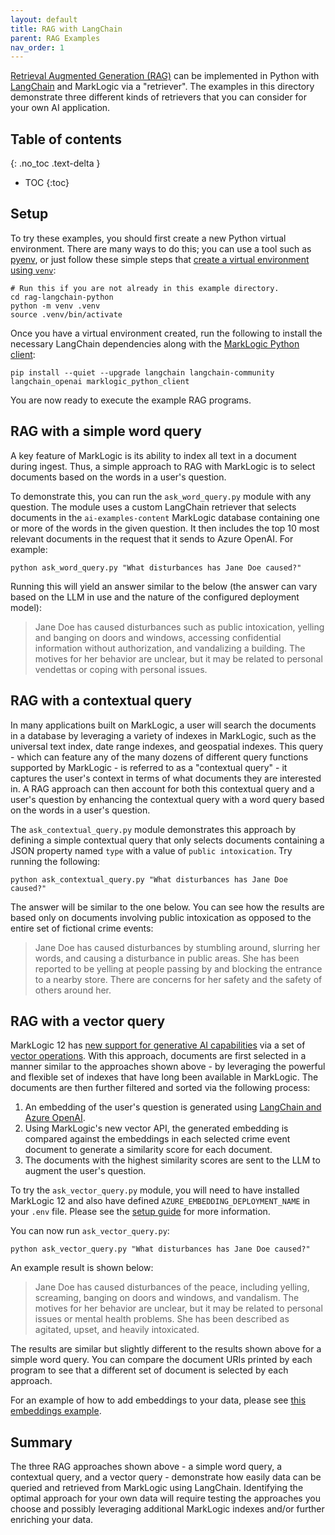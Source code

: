 ```yaml
---
layout: default
title: RAG with LangChain
parent: RAG Examples
nav_order: 1
---
```


[Retrieval Augmented Generation (RAG)](https://python.langchain.com/docs/tutorials/rag/) can be implemented in Python 
with [LangChain](https://python.langchain.com/docs/introduction/) and MarkLogic via a "retriever". The examples in this
directory demonstrate three different kinds of retrievers that you can consider for your own AI application.

## Table of contents
{: .no_toc .text-delta }

- TOC
{:toc}

## Setup

To try these examples, you should first create a new Python virtual environment. There are many ways to do this;
you can use a tool such as [pyenv](https://github.com/pyenv/pyenv), or just follow these simple steps that
[create a virtual environment using `venv`](https://docs.python.org/3/library/venv.html):

```
# Run this if you are not already in this example directory.
cd rag-langchain-python
python -m venv .venv
source .venv/bin/activate
```

Once you have a virtual environment created, run the following to install the necessary LangChain dependencies along
with the [MarkLogic Python client](https://pypi.org/project/marklogic-python-client/):

    pip install --quiet --upgrade langchain langchain-community langchain_openai marklogic_python_client

You are now ready to execute the example RAG programs.

## RAG with a simple word query

A key feature of MarkLogic is its ability to index all text in a document during ingest. Thus, a simple approach to RAG
with MarkLogic is to select documents based on the words in a user's question.

To demonstrate this, you can run the `ask_word_query.py` module with any question. The module uses a custom LangChain
retriever that selects documents in the `ai-examples-content` MarkLogic database containing one or more of the words
in the given question. It then includes the top 10 most relevant documents in the request that it sends to Azure OpenAI.
For example:

    python ask_word_query.py "What disturbances has Jane Doe caused?" 

Running this will yield an answer similar to the below (the answer can vary based on the LLM in use and the nature
of the configured deployment model):

> Jane Doe has caused disturbances such as public intoxication, yelling and banging on doors and windows,
> accessing confidential information without authorization, and vandalizing a building. The motives for
> her behavior are unclear, but it may be related to personal vendettas or coping with personal issues.

## RAG with a contextual query

In many applications built on MarkLogic, a user will search the documents in a database by leveraging a variety of
indexes in MarkLogic, such as the universal text index, date range indexes, and geospatial indexes. This query - which
can feature any of the many dozens of different query functions supported by MarkLogic - is referred to as a
"contextual query" - it captures the user's context in terms of what documents they are interested in. A RAG approach
can then account for both this contextual query and a user's question by enhancing the contextual query with a word
query based on the words in a user's question.

The `ask_contextual_query.py` module demonstrates this approach by defining a simple contextual query that only
selects documents containing a JSON property named `type` with a value of `public intoxication`.
Try running the following:

    python ask_contextual_query.py "What disturbances has Jane Doe caused?" 

The answer will be similar to the one below. You can see how the results are based only on documents involving public
intoxication as opposed to the entire set of fictional crime events:

> Jane Doe has caused disturbances by stumbling around, slurring her words, and causing a disturbance in
> public areas. She has been reported to be yelling at people passing by and blocking the entrance to a
> nearby store. There are concerns for her safety and the safety of others around her.

## RAG with a vector query

MarkLogic 12 has
[new support for generative AI capabilities](https://investors.progress.com/news-releases/news-release-details/progress-announces-powerful-new-generative-ai-capabilities)
via a set of [vector operations](https://docs.marklogic.com/12.0/vec/vector-operations). With this approach,
documents are first selected in a manner similar to the approaches shown above - by leveraging the powerful and flexible
set of indexes that have long been available in MarkLogic. The documents are then further filtered and sorted via
the following process:

1. An embedding of the user's question is generated using [LangChain and Azure OpenAI](https://python.langchain.com/docs/integrations/text_embedding/).
2. Using MarkLogic's new vector API, the generated embedding is compared against the embeddings in each
   selected crime event document to generate a similarity score for each document.
3. The documents with the highest similarity scores are sent to the LLM to augment the user's question.

To try the `ask_vector_query.py` module, you will need to have installed MarkLogic 12 and also have defined
`AZURE_EMBEDDING_DEPLOYMENT_NAME` in your `.env` file. Please see the
[setup guide](../setup.md) for more information.

You can now run `ask_vector_query.py`:

    python ask_vector_query.py "What disturbances has Jane Doe caused?"

An example result is shown below:

> Jane Doe has caused disturbances of the peace, including yelling, screaming, banging on doors and windows,
> and vandalism. The motives for her behavior are unclear, but it may be related to personal issues or
> mental health problems. She has been described as agitated, upset, and heavily intoxicated.

The results are similar but slightly different to the results shown above for a simple word query. You can compare
the document URIs printed by each program to see that a different set of document is selected by each approach.

For an example of how to add embeddings to your data, please see [this embeddings example](../embedding.md).

## Summary

The three RAG approaches shown above - a simple word query, a contextual query, and a vector query - demonstrate how
easily data can be queried and retrieved from MarkLogic using LangChain. Identifying the optimal approach for your own
data will require testing the approaches you choose and possibly leveraging additional MarkLogic indexes and/or
further enriching your data. 
